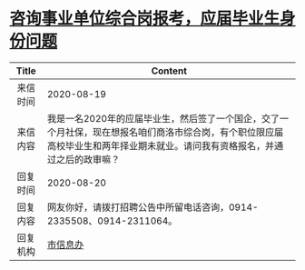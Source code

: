# <a href="http://www.shangluo.gov.cn/zmhd/ldxxxx.jsp?urltype=leadermail.LeaderMailContentUrl&wbtreeid=1112&leadermailid=6344">咨询事业单位综合岗报考，应届毕业生身份问题</a>
| Title |                                         Content                                          |
|:-----:|------------------------------------------------------------------------------------------|
| 来信时间  | 2020-08-19                                                                               |
| 来信内容  | 我是一名2020年的应届毕业生，然后签了一个国企，交了一个月社保，现在想报名咱们商洛市综合岗，有个职位限应届高校毕业生和两年择业期未就业。请问我有资格报名，并通过之后的政审嘛？ |
| 回复时间  | 2020-08-20                                                                               |
| 回复内容  | 网友你好，请拨打招聘公告中所留电话咨询，0914-2335508、0914-2311064。                                           |
| 回复机构  | <a href="../../categories/agencies/市信息办.md">市信息办</a>                                       |